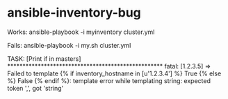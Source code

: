 # ansible-inventory-bug

Works:
ansible-playbook -i myinventory cluster.yml

Fails:
ansible-playbook -i my.sh cluster.yml

TASK: [Print if in masters] *************************************************** 
fatal: [1.2.3.5] => Failed to template {% if inventory_hostname in [u'1.2.3.4'] %} True {% else %} False {% endif %}: template error while templating string: expected token ',', got 'string'
